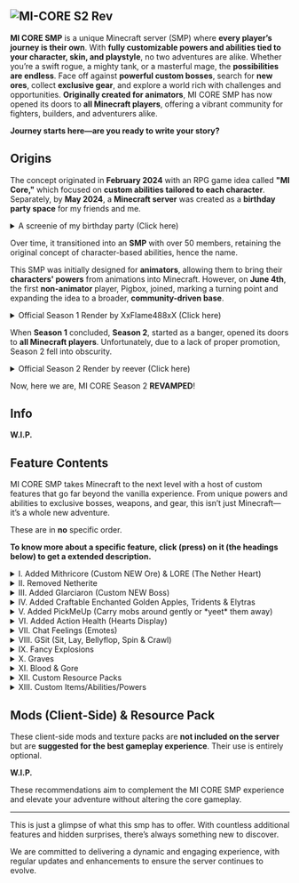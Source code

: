 ![MI-CORE S2 Rev](https://cdn.discordapp.com/attachments/1308803757106270382/1311174047454728232/minecraft_title.png?ex=6747e57d&is=674693fd&hm=9d46ae1800d054e35705323fc0e44f61cdf0a28623b56689d0bfa3d980371d1c&)
---

**MI CORE SMP** is a unique Minecraft server (SMP) where **every player’s journey is their own**. With **fully customizable powers and abilities tied to your character, skin, and playstyle**, no two adventures are alike. Whether you’re a swift rogue, a mighty tank, or a masterful mage, the **possibilities are endless**. Face off against **powerful custom bosses**, search for **new ores**, collect **exclusive gear**, and explore a world rich with challenges and opportunities. **Originally created for animators**, MI CORE SMP has now opened its doors to **all Minecraft players**, offering a vibrant community for fighters, builders, and adventurers alike. 

**Journey starts here—are you ready to write your story?**


## Origins

The concept originated in **February 2024** with an RPG game idea called **"MI Core,"** which focused on **custom abilities tailored to each character**. Separately, by **May 2024**, a **Minecraft server** was created as a **birthday party space** for my friends and me.

<details>

<summary> A screenie of my birthday party (Click here)</summary>

![May 2024](https://cdn.discordapp.com/attachments/1309489058761674771/1311500702735925278/eee.png?ex=674915b6&is=6747c436&hm=2c05327536d417ca715ea1e9e26cd9caeb1a10281a821f3d3de423c8deb89269&)

</details>

Over time, it transitioned into an **SMP** with over 50 members, retaining the original concept of character-based abilities, hence the name. 

This SMP was initially designed for **animators**, allowing them to bring their **characters' powers** from animations into Minecraft. However, on **June 4th**, the first **non-animator** player, Pigbox, joined, marking a turning point and expanding the idea to a broader, **community-driven base**. 


<details>

<summary> Official Season 1 Render by XxFlame488xX (Click here)</summary>

![S1](https://cdn.discordapp.com/attachments/1309489058761674771/1311515537020424243/SPOILER_MI_CORE_Server_AE2_00749_1.png?ex=67492386&is=6747d206&hm=69bdc0450ba678d4d2939be98816c83b05568ed8bbfc38ced25d051debbe5055&)

</details>

When **Season 1** concluded, **Season 2**, started as a banger, opened its doors to **all Minecraft players**. Unfortunately, due to a lack of proper promotion, Season 2 fell into obscurity. 

<details>

<summary> Official Season 2 Render by reever (Click here)</summary>

![S2](https://cdn.discordapp.com/attachments/1309489058761674771/1311515536110129202/mi_core_00000_1.png?ex=67492386&is=6747d206&hm=09cce7c77d0c0c54b529918c95658558a9b7ea0b81ee5556dbd2c62254508ed6&)

</details>

Now, here we are, MI CORE Season 2 **REVAMPED**!

## Info


**W.I.P.**


## Feature Contents

MI CORE SMP takes Minecraft to the next level with a host of custom features that go far beyond the vanilla experience. From unique powers and abilities to exclusive bosses, weapons, and gear, this isn’t just Minecraft—it’s a whole new adventure.

These are in **no** specific order.

**To know more about a specific feature, click (press) on it (the headings below) to get a extended description.**

<details>

<summary>I. Added Mithricore (Custom NEW Ore) & LORE (The Nether Heart)</summary>

# Lore - The Nether's Heart: A Source of Awe and Fear  

Deep in the Nether’s molten core lies a myth whispered among ancient scholars and surviving Piglins: the **Nether's Heart**. A relic of unimaginable power, it is said to be the remnant of the Nether’s original **fusion core**, a primordial engine of creation that once sustained the realm. Now fractured and hidden, the Heart’s shards have scattered throughout the Nether, forming **Mithrilite Corestone**. But even as these fragments radiate immense power, they are but a faint echo of the Heart’s terrifying might.  

## The Whispering Core  
Those who dare to delve too deep in search of Mithrilite Corestone speak of strange phenomena. As miners approach rich veins, the very air seems to hum, vibrating with an unsettling resonance. Shadows flicker unnaturally, and faint whispers can be heard over the roar of lava, as if the Nether itself were alive and warning intruders.  

Some believe these whispers are the Heart’s voice—its fractured consciousness reaching out, luring the greedy and the bold closer to their doom. Others claim the Heart is no longer sentient but a **force of pure chaos**, its fragments eager to return to their original form, no matter the cost.  

## The Nether's Pulse  
Legends say that when too much **Mithrilite Corestone** is gathered in one place, the Heart reacts. Miners have reported sudden bursts of searing heat, even in areas devoid of lava. Others speak of “Netherquakes”—violent tremors that open fissures of molten rock, swallowing entire expeditions. Piglins, who revere the Heart as a divine force, warn against provoking its wrath, believing that mining too greedily could awaken something ancient and malevolent.  

## The Slumbering Power  
If the Heart were to be reassembled, the consequences are uncertain but terrifying. Some speculate that it would reignite the Nether, transforming it into a realm of boundless energy and unimaginable beauty. But others warn of a darker fate: the Heart could unleash an uncontrollable wave of destruction, collapsing the Nether into a singularity and dragging the Overworld with it.   

## A Reckless Gamble  
The Nether's Heart is both a curse and a blessing. Its shards, the **Mithrilite Corestones**, provide unmatched power when refined, but each piece brings the world closer to a terrible gamble. If someone were to reforge the Heart—whether by accident or design—there is no guarantee that they would control it. Instead, they may become its first victim, consumed by the very energy they sought to command.  

## Final Warning  
"Beware the Heart," say the Piglins. "For the Nether does not forget, and it does not forgive."  


# Processing Mithrilite Corestone: Unlocking the Nether’s Power  

The journey of **Mithrilite Corestone** from raw ore to ultimate resource reflects the intricate art of harnessing the Nether’s energy. Each step requires precision, skill, and a measure of bravery, as working with such a volatile material can lead to unforeseen consequences.


## **1. Mining Mithrilite Corestone**  
Found deep within the Nether’s dangerous landscapes, **Mithrilite Corestone** is one of the rarest ores in existence. It can only be mined with a **diamond pickaxe or better**, and its deposits are often surrounded by hostile mobs or buried within treacherous lava lakes.  

When mined, the ore itself appears unassuming, but when exposed to extreme heat, its true nature begins to reveal itself.

## **2. Smelting into Mithrilite Core Dust**  
Mithrilite Corestone is smelted in a furnace or blast furnace to produce **Mithrilite Core Dust**. This shimmering, crystalline powder is the essence of the Corestone’s energy, concentrated into a more manageable form. Handling the dust is said to feel warm, almost alive, as if it holds the Nether’s heartbeat within. 

![Smelting into Mithrilite Core Dust](https://cdn.discordapp.com/attachments/1308803757596737580/1310842008717496381/NewFurnaceGUI.gif?ex=6746b041&is=67455ec1&hm=ca71e153fd15ac9ff3d4b98865b18f90551212747fcce5bfec259d37b3393fbe&)

## **3. Forging Forged Coreshards**  
Using a crafting table, **Mithrilite Core Dust** can be fused and compressed into **Forged Coreshards**. This process mimics the ancient fusion reactions of the Nether’s core, requiring skill and determination to complete.  
- Forged Coreshards are metallic and unyielding, imbued with the Nether’s primal energy.  
- These shards are highly sought after, as they are the foundation for creating the strongest tools, armor, and structures in the game.
  
![Forging Forged Coreshards](https://cdn.discordapp.com/attachments/1308803757596737580/1310842114556559410/GUI_Crafting_Table.png?ex=6746b05a&is=67455eda&hm=86e9a7b5de3c61e8be3f5dba715bde4c7bb55ee6640c6e93ba244cb1a87ddf37&)

## **4. Crafting Mithricored Gear**  
Forged Coreshards are the key to **Mithricored tools and armor**, the most powerful equipment in existence. Each item crafted with Forged Coreshards is infused with durability and strength, surpassing even Netherite.  
- **Mithricored Sword**: Cuts through enemies with unparalleled sharpness and speed.  
- **Mithricored Pickaxe**: Mines faster than any other tool, capable of breaking even the toughest blocks.  
- **Mithricored Armor**: Provides unmatched protection and resistance to damage, making the wearer nearly invincible.

![Mithricored Sword](https://cdn.discordapp.com/attachments/1308803757596737580/1310842293011349555/Screenshot_2024-11-26_104540-removebg-preview_1.png?ex=6746b084&is=67455f04&hm=e6676bc083b810bb05187e8a96467389ef64a3f190fcd3f50bb7ce970427e00e&) 
![Mithricored Armor](https://cdn.discordapp.com/attachments/1308803757596737580/1310842196001292328/GUI_Crafting_Table_1.png?ex=6746b06d&is=67455eed&hm=d0b7897033f3779b69f2c72926ae199b8a71e03785a4c56a42cedc0a32fe6237&)

This gear is not only practical but a status symbol, showing the world that the player has conquered the Nether’s challenges.


## **5. Crafting the Block of Mithricore**  
Forged Coreshards can also be used to craft the **Block of Mithricore**, a solidified monument to the ore’s power. This block is not only unburnable and resistant to explosions but also serves as a **beacon base**, amplifying the effects of beacons when used.  
- Its surface is sleek and metallic, with glowing runes that pulse faintly.  
- Placing a Block of Mithricore in a structure makes it nearly indestructible, perfect for fortresses or treasures.  


## The Risk of Harnessing Power  
While the process of transforming **Mithrilite Corestone** into its refined forms is rewarding, it is not without danger. Mishandling the material at any stage—mining, smelting, or forging—can trigger unstable reactions, releasing bursts of energy or attracting hostile mobs. Players are warned to proceed with caution, as even the smallest mistake could have devastating consequences.

The power of **Mithrilite Corestone** is immense, but so too are the risks that come with wielding it. Only those with the courage to face the Nether’s trials will unlock the full potential of this extraordinary resource.  


</details>

<details>

<summary>II. Removed Netherite</summary>


Netherite seemed to me, as quite an overpowered resource that could be gained in quite a less amount of time. And with Mithricore already added, Netherite didn't really feel a place here.


</details>

<details>

<summary>III. Added Glarciaron (Custom NEW Boss)</summary>

# The Glarciaron - Lore

![Glarciaron_Promotional_Render](https://cdn.discordapp.com/attachments/1309489058761674771/1311199143443566632/Glaciaron_Promotional_Render.png?ex=6747fcdc&is=6746ab5c&hm=91f31d97ca75726c0493ffc9e0ff0e77676fc258e9675b0a6b69f476d3f6de78&)

In the frozen void of the **Frostspire Wastes**, an ancient glacier gave rise to the terrifying **Glarciaron**. Created by a vanished civilization to protect their land from disaster, it was imbued with the **essence of eternal winter**—granting it immense strength, intelligence, and an unbreakable bond to the ice it guarded.  

When the civilization disappeared, **Glarciaron** remained, a **silent sentinel** wandering the tundra. Its presence was heralded by **violent snowstorms**, but it never attacked unless provoked. Over time, it became a **feared legend**, believed to be the **last protector of ancient secrets** buried beneath the ice.  

Yet **Glarciaron** is more than a mere guardian. Its **frozen core** holds **forbidden knowledge** and **immense power**. As the land begins to thaw, the creature stirs, sensing the disturbance of its delicate world. It views any who enter the **Wastes** as potential threats, but it will not act unless pushed.  

Provoking **Glarciaron** is a mistake. Once angered, it summons the **fury of winter**, unleashing **blizzards** that freeze the blood in its enemies’ veins. Its fists crash like **glaciers**, shattering bones with each blow. But its most terrifying ability is the power to **launch foes into the sky**. With a brutal motion, **Glarciaron** conjures a **vortex of freezing winds**, sending its prey **thousands of feet into the air**. The cold tears through their flesh, **freezing it solid**, cracking bones, and rupturing veins. When they fall, their bodies shatter—**limbs snap**, **blood bursts**, and the ground becomes a **frozen grave**.  

Only the **toughest** can survive the **Frost Guardian’s wrath**. If they do, they will earn the **IceBound Boots**—relics from a forgotten age, pulsing with **dark power**. These boots grant **incredible speed** and the **ability to walk on water**, leaving a chilling trail of frost behind.  

But beware: disturb the balance, and **Glarciaron** will rise again—**hungrier and more savage than ever**.

# Take upon the Challenge - Fighting this Beast

To spawn Glarciaron, players must craft the Glarciaron Spawn Egg.

![Fighting this Beast](https://cdn.discordapp.com/attachments/1309489058761674771/1311326705025024020/GUI_Crafting_Table.png?ex=674873a9&is=67472229&hm=63c4ba2294b5fed3b0815b7f20efd378b2bdfb177ab3f06cdfe11574e45796ea&)

# Rewards of the Icy Conqueror

When **Glarciaron** falls, it drops four rare **Ice Chunks**, crystallized fragments of its frozen core infused with its ancient power. These chunks, glowing faintly with the essence of eternal winter, are essential for crafting the legendary **IceBound Boots**. Players must collect all four and combine them with other materials at a crafting table to forge the boots. Once crafted, the **IceBound Boots** grant incredible speed and the ability to freeze water beneath the wearer’s feet, creating a frosty path wherever they go. These icy relics are a testament to the wielder’s triumph over the Frost Guardian, holding both its strength and a reminder of the perilous battle it took to earn them.

![Rewards of the Icy Conqueror](https://cdn.discordapp.com/attachments/1309489058761674771/1311199871172214814/GUI_Crafting_Table_2.png?ex=6747fd8a&is=6746ac0a&hm=0f878987d7994baa0f925b712e064eddfe38792359ca82c210ea787d742e0861&)

</details>

<details>

<summary>IV. Added Craftable Enchanted Golden Apples, Tridents & Elytras</summary>

## Craftable Enchanted Golden Apple

![Gapple](https://cdn.discordapp.com/attachments/1309489058761674771/1311342913539801229/GUI_Crafting_Table.gif?ex=674882c2&is=67473142&hm=8053f28dff5b1e3950e45b33b99ba50405f03ef622aa2bc12e036f34a43005e0&)


## Craftable Trident

![Craftable Trident](https://cdn.discordapp.com/attachments/1309489058761674771/1311343778845687848/GUI_Crafting_Table_2.png?ex=67488390&is=67473210&hm=5ff422df35236e39a0084021e3f1b003a83a6a14329fb09cfec26f8fe3fd19b4&)


## Craftable Elytra

![Craftable Elytra](https://cdn.discordapp.com/attachments/1309489058761674771/1311343951076261948/GUI_Crafting_Table_3.png?ex=674883b9&is=67473239&hm=9eb1a456aecf9f419403f231ddb78e349a32ba10fbea092e5be3d32e4415c175&)

</details>


<details>

<summary>V. Added PickMeUp (Carry mobs around gently or *yeet* them away)</summary>

## PickMeUp Plugin

**Can be used in the transportation of mobs.**

- To pick up an entity you just need to sneak and right click on an entity with an empty hand.

- To let the entity down sneak for a short time.

- To throw keep sneaking. A throwbar will pop up.

- You can cancel the throw process with a right click.

**The following mobs can be picked up (only):   - VILLAGER, PIG, CHICKEN, COW, RABBIT, WOLF, BOAT, SHEEP, PARROT;**


</details>


<details>

<summary>VI. Added Action Health (Hearts Display)</summary>

## Action Health

![ActionHealth](https://cdn.discordapp.com/attachments/1309489058761674771/1311348193270960148/77a753a3753ee2059b26bcd92b4c7a7d435c2a3e.png?ex=674887ac&is=6747362c&hm=87ea08acd64e3aebb21a363df29de5d6bda2f655260e26454d93a7006558a4ee&)

**Also works for players and bosses!**

</details>


<details>

<summary>VII. Chat Feelings (Emotes)</summary>

## Chat Feelings


| **Command**       | **Description**                          |
|--------------------|------------------------------------------|
| `/hug`            | Hug another player.                      |
| `/slap`           | Playfully slap another player.           |
| `/poke`           | Poke another player.                     |
| `/highfive`       | Give another player a high five.         |
| `/yell`           | Yell at another player.                  |
| `/facepalm`       | Show disbelief or frustration.           |
| `/bite`           | Playfully bite another player.           |
| `/lick`           | Lick another player.                     |
| `/snuggle`        | Snuggle with another player.             |
| `/shake`          | Shake another player.                    |
| `/stab`           | Stab another player (playfully).         |
| `/kiss`           | Kiss another player.                     |
| `/punch`          | Punch another player (playfully).        |
| `/murder`         | Pretend to murder another player.        |
| `/dab`            | Perform a dab.                           |
| `/boi`            | Express disbelief with a "boi."          |
| `/cry`            | Cry at or with another player.           |
| `/pat`            | Pat another player on the back.          |
| `/scorn`          | Show scorn towards another player.       |
| `/stalk`          | Pretend to stalk another player.         |
| `/sus`            | Accuse another player of being suspicious. |


</details>


<details>

<summary>VIII. GSit (Sit, Lay, Bellyflop, Spin & Crawl)</summary>

## GSit

Sit on every block with `/sit`

Crawl on the ground with `/crawl`

Lay or Bellyflop on every block with `/lay` or `/bellyflop`

Spin around with `/spin`

Simply right click on top of a seat (stair, slab or carpet) to sit there

Click (right) on another Player to sit on them and stack up! 

</details>


<details>

<summary>IX. Fancy Explosions</summary>

## Fancy Physics

![BOOOM](https://cdn.discordapp.com/attachments/1309489058761674771/1311366010627948584/7ef28053a658f0f73bcafd2fdb858956ed73e786.gif?ex=67489844&is=674746c4&hm=2d5d8fe6bcfd8273a9b3d4cf7816d164d5eea3091f675caa3c39b5ebed6a7fa0&)

Just exlposions, don't worry about the lag XD

</details>


<details>

<summary>X. Graves</summary>

## W.I.P.

</details>

<details>

<summary>XI. Blood & Gore</summary>

## W.I.P.

</details>

<details>

<summary>XII. Custom Resource Packs</summary>

## W.I.P.

</details>

<details>

<summary>XIII. Custom Items/Abilities/Powers</summary>

## W.I.P.

</details>


## Mods (Client-Side) & Resource Pack

These client-side mods and texture packs are **not included on the server** but are **suggested for the best gameplay experience**. Their use is entirely optional. 

**W.I.P.**

These recommendations aim to complement the MI CORE SMP experience and elevate your adventure without altering the core gameplay.


---

This is just a glimpse of what this smp has to offer. With countless additional features and hidden surprises, there’s always something new to discover. 

We are committed to delivering a dynamic and engaging experience, with regular updates and enhancements to ensure the server continues to evolve.
